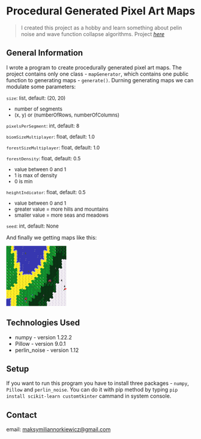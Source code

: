 # Procedural Generated Pixel Art Maps
> I created this project as a hobby and learn something about pelin noise and wave function collapse algorithms.
> Project [_here_](https://github.com/Skamlo/Procedural-Generated-Pixel-Art-Maps.com)


## General Information
I wrote a program to create procedurally generated pixel art maps. The project contains only one class - `mapGenerator`, which contains one public function to generating maps - `generate()`.
Durning generating maps we can modulate some parameters:

<font size="2">

`size`: list, default: (20, 20)<br>
- number of segments
- (x, y) or (numberOfRows, numberOfColumns)
    
`pixelsPerSegment`: int, default: 8<br>

`biomSizeMultiplayer`: float, default: 1.0<br>

`forestSizeMultiplayer`: float, default: 1.0<br>

`forestDensity`: float, default: 0.5<br>
- value between 0 and 1
- 1 is max of density
- 0 is min

`heightIndicator`: float, default: 0.5<br>
- value between 0 and 1
- greater value = more hills and mountains
- smaller value = more seas and meadows

`seed`: int, default: None<br>

</font>

And finally we getting maps like this:

![map](img.png)


## Technologies Used
- numpy - version 1.22.2
- Pillow - version 9.0.1
- perlin_noise - version 1.12


## Setup
If you want to run this program you have to install three packages - `numpy`, `Pillow` and `perlin_noise`. You can do it with pip method by typing `pip install scikit-learn customtkinter` cammand in system console.


## Contact
email: maksymiliannorkiewicz@gmail.com
